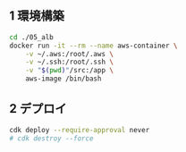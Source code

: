 ## 1 環境構築

```sh
cd ./05_alb
docker run -it --rm --name aws-container \
    -v ~/.aws:/root/.aws \
    -v ~/.ssh:/root/.ssh \
    -v "$(pwd)"/src:/app \
    aws-image /bin/bash
```

## 2 デプロイ

```bash
cdk deploy --require-approval never
# cdk destroy --force
```
